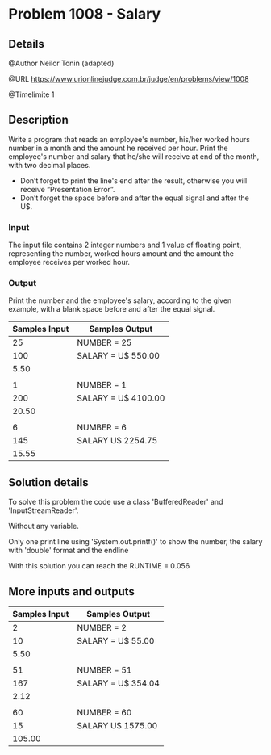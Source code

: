# Problem 1008 - Salary

## Details

@Author Neilor Tonin (adapted)

@URL https://www.urionlinejudge.com.br/judge/en/problems/view/1008

@Timelimite 1

## Description

Write a program that reads an employee's number, his/her worked hours number in a month and the amount he received per hour. Print the employee's number and salary that he/she will receive at end of the month, with two decimal places.

- Don’t forget to print the line's end after the result, otherwise you will receive “Presentation Error”.
- Don’t forget the space before and after the equal signal and after the U$.

### Input

The input file contains 2 integer numbers and 1 value of floating point, representing the number, worked hours amount and the amount the employee receives per worked hour.

### Output

Print the number and the employee's salary, according to the given example, with a blank space before and after the equal signal.

| Samples Input | Samples Output|
|---------------|---------------|
| 25 | NUMBER = 25 |
| 100 | SALARY = U$ 550.00 |
| 5.50 | |
| | |
| 1 | NUMBER = 1 |
| 200 | SALARY = U$ 4100.00 |
| 20.50 | |
| | |
| 6 | NUMBER = 6 |
| 145 | SALARY U$ 2254.75 |
| 15.55 | |

## Solution details

To solve this problem the code use a class 'BufferedReader' and 'InputStreamReader'.

Without any variable.

Only one print line using 'System.out.printf()' to show the number, the salary with 'double' format and the endline

With this solution you can reach the RUNTIME = 0.056

## More inputs and outputs

| Samples Input | Samples Output|
|---------------|---------------|
| 2 | NUMBER = 2 |
| 10 | SALARY = U$ 55.00 |
| 5.50 | |
| | |
| 51 | NUMBER = 51 |
| 167 | SALARY = U$ 354.04 |
| 2.12 | |
| | |
| 60 | NUMBER = 60 |
| 15 | SALARY U$ 1575.00 |
| 105.00 | |
